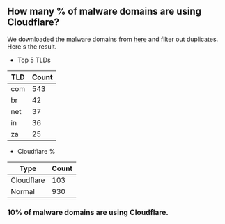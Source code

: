 ## How many % of malware domains are using Cloudflare?


We downloaded the malware domains from [here](https://urlhaus.abuse.ch) and filter out duplicates.
Here's the result.


[//]: # (start replacement)


- Top 5 TLDs

| TLD | Count |
| --- | --- |
| com | 543 |
| br | 42 |
| net | 37 |
| in | 36 |
| za | 25 |


- Cloudflare %

| Type | Count |
| --- | --- |
| Cloudflare | 103 |
| Normal | 930 |


### 10% of malware domains are using Cloudflare.